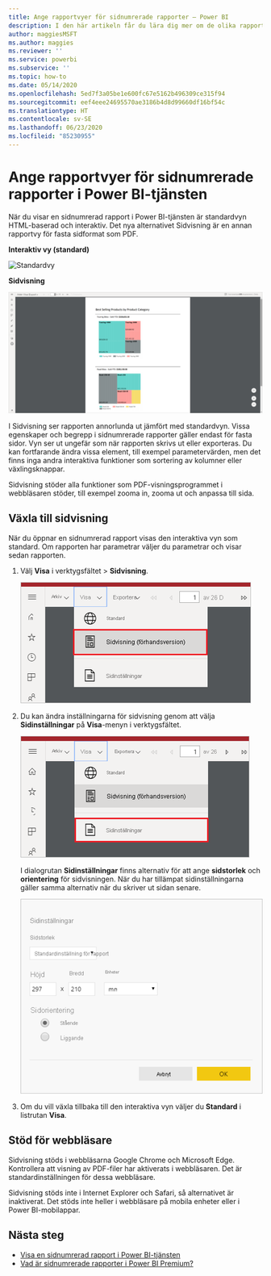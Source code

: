 ```yaml
---
title: Ange rapportvyer för sidnumrerade rapporter – Power BI
description: I den här artikeln får du lära dig mer om de olika rapportvyerna för sidnumrerade rapporter i Power BI-tjänsten.
author: maggiesMSFT
ms.author: maggies
ms.reviewer: ''
ms.service: powerbi
ms.subservice: ''
ms.topic: how-to
ms.date: 05/14/2020
ms.openlocfilehash: 5ed7f3a05be1e600fc67e5162b496309ce315f94
ms.sourcegitcommit: eef4eee24695570ae3186b4d8d99660df16bf54c
ms.translationtype: HT
ms.contentlocale: sv-SE
ms.lasthandoff: 06/23/2020
ms.locfileid: "85230955"
---
```

# <a name="set-report-views-for-paginated-reports-in-the-power-bi-service"></a>Ange rapportvyer för sidnumrerade rapporter i Power BI-tjänsten

När du visar en sidnumrerad rapport i Power BI-tjänsten är standardvyn HTML-baserad och interaktiv. Det nya alternativet Sidvisning är en annan rapportvy för fasta sidformat som PDF.

**Interaktiv vy (standard)**

![Standardvy](media/page-view/power-bi-paginated-default-view.png)

**Sidvisning**

![Sidvisning](media/page-view/power-bi-paginated-page-view.png)

I Sidvisning ser rapporten annorlunda ut jämfört med standardvyn. Vissa egenskaper och begrepp i sidnumrerade rapporter gäller endast för fasta sidor. Vyn ser ut ungefär som när rapporten skrivs ut eller exporteras. Du kan fortfarande ändra vissa element, till exempel parametervärden, men det finns inga andra interaktiva funktioner som sortering av kolumner eller växlingsknappar.

Sidvisning stöder alla funktioner som PDF-visningsprogrammet i webbläsaren stöder, till exempel zooma in, zooma ut och anpassa till sida.

## <a name="switch-to-page-view"></a>Växla till sidvisning

När du öppnar en sidnumrerad rapport visas den interaktiva vyn som standard. Om rapporten har parametrar väljer du parametrar och visar sedan rapporten.

1. Välj **Visa** i verktygsfältet > **Sidvisning**.

    ![Växla till sidvisning](media/page-view/power-bi-paginated-page-view-dropdown.png)

2. Du kan ändra inställningarna för sidvisning genom att välja **Sidinställningar** på **Visa**-menyn i verktygsfältet. 

    ![Välja Sidinställningar](media/page-view/power-bi-paginated-page-settings-dropdown.png)
    
    I dialogrutan **Sidinställningar** finns alternativ för att ange **sidstorlek** och **orientering** för sidvisningen. När du har tillämpat sidinställningarna gäller samma alternativ när du skriver ut sidan senare.
   
    ![Dialogrutan Sidinställningar](media/page-view/power-bi-paginated-page-settings-dialog.png)

3. Om du vill växla tillbaka till den interaktiva vyn väljer du **Standard** i listrutan **Visa**.

## <a name="browser-support"></a>Stöd för webbläsare

Sidvisning stöds i webbläsarna Google Chrome och Microsoft Edge. Kontrollera att visning av PDF-filer har aktiverats i webbläsaren. Det är standardinställningen för dessa webbläsare.

Sidvisning stöds inte i Internet Explorer och Safari, så alternativet är inaktiverat. Det stöds inte heller i webbläsare på mobila enheter eller i Power BI-mobilappar.  


## <a name="next-steps"></a>Nästa steg

- [Visa en sidnumrerad rapport i Power BI-tjänsten](../consumer/paginated-reports-view-power-bi-service.md)
- [Vad är sidnumrerade rapporter i Power BI Premium?](paginated-reports-report-builder-power-bi.md)
